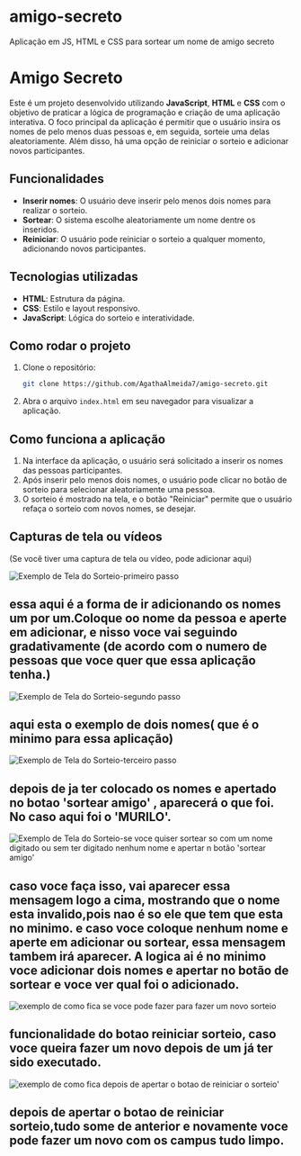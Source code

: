 # amigo-secreto
Aplicação em JS, HTML e CSS para sortear um nome de amigo secreto

# Amigo Secreto

Este é um projeto desenvolvido utilizando **JavaScript**, **HTML** e **CSS** com o objetivo de praticar a lógica de programação e criação de uma aplicação interativa. O foco principal da aplicação é permitir que o usuário insira os nomes de pelo menos duas pessoas e, em seguida, sorteie uma delas aleatoriamente. Além disso, há uma opção de reiniciar o sorteio e adicionar novos participantes.

## Funcionalidades

- **Inserir nomes**: O usuário deve inserir pelo menos dois nomes para realizar o sorteio.
- **Sortear**: O sistema escolhe aleatoriamente um nome dentre os inseridos.
- **Reiniciar**: O usuário pode reiniciar o sorteio a qualquer momento, adicionando novos participantes.

## Tecnologias utilizadas

- **HTML**: Estrutura da página.
- **CSS**: Estilo e layout responsivo.
- **JavaScript**: Lógica do sorteio e interatividade.

## Como rodar o projeto

1. Clone o repositório:

    ```bash
    git clone https://github.com/AgathaAlmeida7/amigo-secreto.git
    ```

2. Abra o arquivo `index.html` em seu navegador para visualizar a aplicação.

## Como funciona a aplicação

1. Na interface da aplicação, o usuário será solicitado a inserir os nomes das pessoas participantes.
2. Após inserir pelo menos dois nomes, o usuário pode clicar no botão de sorteio para selecionar aleatoriamente uma pessoa.
3. O sorteio é mostrado na tela, e o botão "Reiniciar" permite que o usuário refaça o sorteio com novos nomes, se desejar.

## Capturas de tela ou vídeos

(Se você tiver uma captura de tela ou vídeo, pode adicionar aqui)

![Exemplo de Tela do Sorteio-primeiro passo](c:\Users\joana\Downloads\tela01.jpg)
## essa  aqui é a forma de ir  adicionando os nomes um por um.Coloque oo nome da pessoa e aperte em adicionar, e nisso voce vai seguindo gradativamente (de acordo com o numero de pessoas que voce quer que essa aplicação tenha.)

![Exemplo de Tela do Sorteio-segundo passo](c:\Users\joana\Downloads\tela02.jpg)
## aqui esta o exemplo de dois nomes( que é o minimo para essa aplicação)

![Exemplo de Tela do Sorteio-terceiro passo](c:\Users\joana\Downloads\tela04.jpg)
## depois de ja ter colocado os nomes e apertado no botao 'sortear amigo' , aparecerá o que foi. No caso aqui foi o 'MURILO'. 

![Exemplo de Tela do Sorteio-se voce quiser sortear so com um nome digitado ou sem ter digitado nenhum nome e apertar n botão 'sortear amigo'](c:\Users\joana\Downloads\tela05.jpg)

## caso voce faça isso, vai aparecer essa mensagem logo a cima, mostrando que o nome esta invalido,pois nao é so ele que tem que esta no minimo. e caso voce coloque nenhum nome e aperte em adicionar ou sortear, essa mensagem tambem irá aparecer. A logica ai é no minimo voce adicionar dois nomes  e apertar no botão de sortear e voce ver qual  foi o adicionado. 


![exemplo de como fica se voce pode  fazer  para fazer um novo sorteio](c:\Users\joana\Downloads\tela7.jpg)
## funcionalidade do botao reiniciar sorteio, caso voce queira fazer um novo depois de um já ter sido executado.

![exemplo de como fica depois de apertar o botao de reiniciar o sorteio'](c:\Users\joana\Downloads\tela8.jpg)
## depois de apertar o botao de reiniciar sorteio,tudo some de anterior e novamente voce pode fazer um novo com os campus tudo limpo.